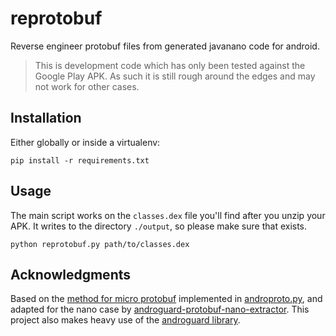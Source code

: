 # reprotobuf

Reverse engineer protobuf files from generated javanano code for android.

> This is development code which has only been tested against the Google Play
APK. As such it is still rough around the edges and may not work for other
cases.

## Installation

Either globally or inside a virtualenv:

```shell
pip install -r requirements.txt
```

## Usage

The main script works on the `classes.dex` file you'll find after you unzip
your APK. It writes to the directory `./output`, so please make sure that
exists.

```shell
python reprotobuf.py path/to/classes.dex
```

## Acknowledgments

Based on the [method for micro
protobuf](http://www.segmentationfault.fr/publications/reversing-google-play-and-micro-protobuf-applications/)
implemented in
[androproto.py](https://github.com/egirault/googleplay-api/blob/master/androguard/androproto.py),
and adapted for the nano case by
[androguard-protobuf-nano-extractor](https://github.com/bitpew/androguard-protobuf-nano-extractor).
This project also makes heavy use of the [androguard
library](https://github.com/androguard/androguard).
